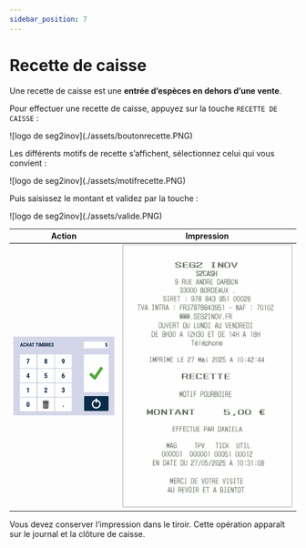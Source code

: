 ```yaml
---
sidebar_position: 7
---
```


# Recette de caisse

Une recette de caisse est une **entrée d’espèces en dehors d’une vente**.

Pour effectuer une recette de caisse, appuyez sur la touche ```RECETTE DE CAISSE``` :

<div className="contenaireImg">
    ![logo de seg2inov](./assets/boutonrecette.PNG)
</div>

Les différents motifs de recette s’affichent, sélectionnez celui qui vous convient :

<div className="contenaireImg">
    ![logo de seg2inov](./assets/motifrecette.PNG)
</div>

Puis saisissez le montant et validez par la touche : 

<div className="contenaireImg">
    ![logo de seg2inov](./assets/valide.PNG)
</div>

| Action       | Impression |
|--------------|--------|
| ![logo de seg2inov](./assets/achattimbre.PNG)| ![logo de seg2inov](./assets/ticketrecette.PNG) |

Vous devez conserver l’impression dans le tiroir. Cette opération apparaît sur le journal et la clôture de caisse.